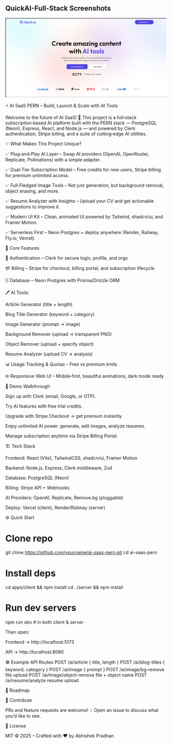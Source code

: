 ## QuickAI-Full-Stack Screenshots

![Home Page](./client/public/home.png)

⚡ AI SaaS PERN – Build, Launch & Scale with AI Tools

Welcome to the future of AI SaaS! 🚀 This project is a full‑stack subscription‑based AI platform built with the PERN stack — PostgreSQL (Neon), Express, React, and Node.js — and powered by Clerk authentication, Stripe billing, and a suite of cutting‑edge AI utilities.

✨ What Makes This Project Unique?

✅ Plug‑and‑Play AI Layer – Swap AI providers (OpenAI, OpenRouter, Replicate, Pollinations) with a simple adapter.

✅ Dual‑Tier Subscription Model – Free credits for new users, Stripe billing for premium unlimited access.

✅ Full‑Fledged Image Tools – Not just generation, but background removal, object erasing, and more.

✅ Resume Analyzer with Insights – Upload your CV and get actionable suggestions to improve it.

✅ Modern UI Kit – Clean, animated UI powered by Tailwind, shadcn/ui, and Framer Motion.

✅ Serverless First – Neon Postgres + deploy anywhere (Render, Railway, Fly.io, Vercel).

🔑 Core Features

🔐 Authentication – Clerk for secure login, profile, and orgs

💳 Billing – Stripe for checkout, billing portal, and subscription lifecycle

🗄 Database – Neon Postgres with Prisma/Drizzle ORM

🖊 AI Tools:

Article Generator (title + length)

Blog Title Generator (keyword + category)

Image Generator (prompt → image)

Background Remover (upload → transparent PNG)

Object Remover (upload + specify object)

Resume Analyzer (upload CV → analysis)

📊 Usage Tracking & Quotas – Free vs premium limits

🌐 Responsive Web UI – Mobile‑first, beautiful animations, dark mode ready

🧭 Demo Walkthrough

Sign up with Clerk (email, Google, or OTP).

Try AI features with free trial credits.

Upgrade with Stripe Checkout → get premium instantly.

Enjoy unlimited AI power: generate, edit images, analyze resumes.

Manage subscription anytime via Stripe Billing Portal.

🏗 Tech Stack

Frontend: React (Vite), TailwindCSS, shadcn/ui, Framer Motion

Backend: Node.js, Express, Clerk middleware, Zod

Database: PostgreSQL (Neon)

Billing: Stripe API + Webhooks

AI Providers: OpenAI, Replicate, Remove.bg (pluggable)

Deploy: Vercel (client), Render/Railway (server)

⚙️ Quick Start
# Clone repo
git clone https://github.com/yourname/ai-saas-pern.git
cd ai-saas-pern


# Install deps
cd apps/client && npm install
cd ../server && npm install


# Run dev servers
npm run dev # in both client & server

Then open:

Frontend → http://localhost:5173

API → http://localhost:8080

🛠 Example API Routes
POST /ai/article          { title, length }
POST /ai/blog-titles      { keyword, category }
POST /ai/image            { prompt }
POST /ai/image/bg-remove  file upload
POST /ai/image/object-remove file + object name
POST /ai/resume/analyze   resume upload

🚀 Roadmap

🤝 Contribute

PRs and feature requests are welcome! 💡 Open an issue to discuss what you’d like to see.

📜 License

MIT © 2025 – Crafted with ❤️ by Abhishek Pradhan
